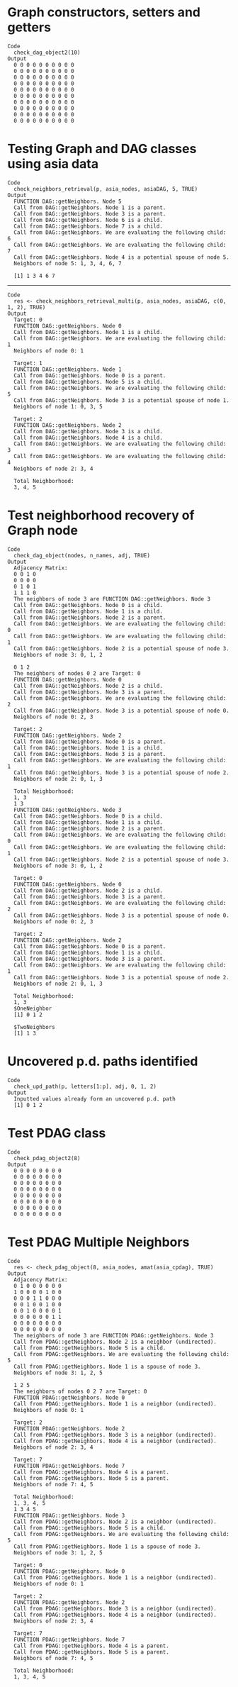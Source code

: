 # Graph constructors, setters and getters

    Code
      check_dag_object2(10)
    Output
      0 0 0 0 0 0 0 0 0 0
      0 0 0 0 0 0 0 0 0 0
      0 0 0 0 0 0 0 0 0 0
      0 0 0 0 0 0 0 0 0 0
      0 0 0 0 0 0 0 0 0 0
      0 0 0 0 0 0 0 0 0 0
      0 0 0 0 0 0 0 0 0 0
      0 0 0 0 0 0 0 0 0 0
      0 0 0 0 0 0 0 0 0 0
      0 0 0 0 0 0 0 0 0 0

# Testing Graph and DAG classes using asia data

    Code
      check_neighbors_retrieval(p, asia_nodes, asiaDAG, 5, TRUE)
    Output
      FUNCTION DAG::getNeighbors. Node 5
      Call from DAG::getNeighbors. Node 1 is a parent.
      Call from DAG::getNeighbors. Node 3 is a parent.
      Call from DAG::getNeighbors. Node 6 is a child.
      Call from DAG::getNeighbors. Node 7 is a child.
      Call from DAG::getNeighbors. We are evaluating the following child: 6
      Call from DAG::getNeighbors. We are evaluating the following child: 7
      Call from DAG::getNeighbors. Node 4 is a potential spouse of node 5.
      Neighbors of node 5: 1, 3, 4, 6, 7
      
      [1] 1 3 4 6 7

---

    Code
      res <- check_neighbors_retrieval_multi(p, asia_nodes, asiaDAG, c(0, 1, 2), TRUE)
    Output
      Target: 0
      FUNCTION DAG::getNeighbors. Node 0
      Call from DAG::getNeighbors. Node 1 is a child.
      Call from DAG::getNeighbors. We are evaluating the following child: 1
      Neighbors of node 0: 1
      
      Target: 1
      FUNCTION DAG::getNeighbors. Node 1
      Call from DAG::getNeighbors. Node 0 is a parent.
      Call from DAG::getNeighbors. Node 5 is a child.
      Call from DAG::getNeighbors. We are evaluating the following child: 5
      Call from DAG::getNeighbors. Node 3 is a potential spouse of node 1.
      Neighbors of node 1: 0, 3, 5
      
      Target: 2
      FUNCTION DAG::getNeighbors. Node 2
      Call from DAG::getNeighbors. Node 3 is a child.
      Call from DAG::getNeighbors. Node 4 is a child.
      Call from DAG::getNeighbors. We are evaluating the following child: 3
      Call from DAG::getNeighbors. We are evaluating the following child: 4
      Neighbors of node 2: 3, 4
      
      Total Neighborhood:
      3, 4, 5

# Test neighborhood recovery of Graph node

    Code
      check_dag_object(nodes, n_names, adj, TRUE)
    Output
      Adjacency Matrix:
      0 0 1 0
      0 0 0 0
      0 1 0 1
      1 1 1 0
      The neighbors of node 3 are FUNCTION DAG::getNeighbors. Node 3
      Call from DAG::getNeighbors. Node 0 is a child.
      Call from DAG::getNeighbors. Node 1 is a child.
      Call from DAG::getNeighbors. Node 2 is a parent.
      Call from DAG::getNeighbors. We are evaluating the following child: 0
      Call from DAG::getNeighbors. We are evaluating the following child: 1
      Call from DAG::getNeighbors. Node 2 is a potential spouse of node 3.
      Neighbors of node 3: 0, 1, 2
      
      0 1 2
      The neighbors of nodes 0 2 are Target: 0
      FUNCTION DAG::getNeighbors. Node 0
      Call from DAG::getNeighbors. Node 2 is a child.
      Call from DAG::getNeighbors. Node 3 is a parent.
      Call from DAG::getNeighbors. We are evaluating the following child: 2
      Call from DAG::getNeighbors. Node 3 is a potential spouse of node 0.
      Neighbors of node 0: 2, 3
      
      Target: 2
      FUNCTION DAG::getNeighbors. Node 2
      Call from DAG::getNeighbors. Node 0 is a parent.
      Call from DAG::getNeighbors. Node 1 is a child.
      Call from DAG::getNeighbors. Node 3 is a parent.
      Call from DAG::getNeighbors. We are evaluating the following child: 1
      Call from DAG::getNeighbors. Node 3 is a potential spouse of node 2.
      Neighbors of node 2: 0, 1, 3
      
      Total Neighborhood:
      1, 3
      1 3
      FUNCTION DAG::getNeighbors. Node 3
      Call from DAG::getNeighbors. Node 0 is a child.
      Call from DAG::getNeighbors. Node 1 is a child.
      Call from DAG::getNeighbors. Node 2 is a parent.
      Call from DAG::getNeighbors. We are evaluating the following child: 0
      Call from DAG::getNeighbors. We are evaluating the following child: 1
      Call from DAG::getNeighbors. Node 2 is a potential spouse of node 3.
      Neighbors of node 3: 0, 1, 2
      
      Target: 0
      FUNCTION DAG::getNeighbors. Node 0
      Call from DAG::getNeighbors. Node 2 is a child.
      Call from DAG::getNeighbors. Node 3 is a parent.
      Call from DAG::getNeighbors. We are evaluating the following child: 2
      Call from DAG::getNeighbors. Node 3 is a potential spouse of node 0.
      Neighbors of node 0: 2, 3
      
      Target: 2
      FUNCTION DAG::getNeighbors. Node 2
      Call from DAG::getNeighbors. Node 0 is a parent.
      Call from DAG::getNeighbors. Node 1 is a child.
      Call from DAG::getNeighbors. Node 3 is a parent.
      Call from DAG::getNeighbors. We are evaluating the following child: 1
      Call from DAG::getNeighbors. Node 3 is a potential spouse of node 2.
      Neighbors of node 2: 0, 1, 3
      
      Total Neighborhood:
      1, 3
      $OneNeighbor
      [1] 0 1 2
      
      $TwoNeighbors
      [1] 1 3
      

# Uncovered p.d. paths identified

    Code
      check_upd_path(p, letters[1:p], adj, 0, 1, 2)
    Output
      Inputted values already form an uncovered p.d. path
      [1] 0 1 2

# Test PDAG class

    Code
      check_pdag_object2(8)
    Output
      0 0 0 0 0 0 0 0
      0 0 0 0 0 0 0 0
      0 0 0 0 0 0 0 0
      0 0 0 0 0 0 0 0
      0 0 0 0 0 0 0 0
      0 0 0 0 0 0 0 0
      0 0 0 0 0 0 0 0
      0 0 0 0 0 0 0 0

# Test PDAG Multiple Neighbors

    Code
      res <- check_pdag_object(8, asia_nodes, amat(asia_cpdag), TRUE)
    Output
      Adjacency Matrix:
      0 1 0 0 0 0 0 0
      1 0 0 0 0 1 0 0
      0 0 0 1 1 0 0 0
      0 0 1 0 0 1 0 0
      0 0 1 0 0 0 0 1
      0 0 0 0 0 0 1 1
      0 0 0 0 0 0 0 0
      0 0 0 0 0 0 0 0
      The neighbors of node 3 are FUNCTION PDAG::getNeighbors. Node 3
      Call from PDAG::getNeighbors. Node 2 is a neighbor (undirected).
      Call from PDAG::getNeighbors. Node 5 is a child.
      Call from PDAG::getNeighbors. We are evaluating the following child: 5
      Call from PDAG::getNeighbors. Node 1 is a spouse of node 3.
      Neighbors of node 3: 1, 2, 5
      
      1 2 5
      The neighbors of nodes 0 2 7 are Target: 0
      FUNCTION PDAG::getNeighbors. Node 0
      Call from PDAG::getNeighbors. Node 1 is a neighbor (undirected).
      Neighbors of node 0: 1
      
      Target: 2
      FUNCTION PDAG::getNeighbors. Node 2
      Call from PDAG::getNeighbors. Node 3 is a neighbor (undirected).
      Call from PDAG::getNeighbors. Node 4 is a neighbor (undirected).
      Neighbors of node 2: 3, 4
      
      Target: 7
      FUNCTION PDAG::getNeighbors. Node 7
      Call from PDAG::getNeighbors. Node 4 is a parent.
      Call from PDAG::getNeighbors. Node 5 is a parent.
      Neighbors of node 7: 4, 5
      
      Total Neighborhood:
      1, 3, 4, 5
      1 3 4 5
      FUNCTION PDAG::getNeighbors. Node 3
      Call from PDAG::getNeighbors. Node 2 is a neighbor (undirected).
      Call from PDAG::getNeighbors. Node 5 is a child.
      Call from PDAG::getNeighbors. We are evaluating the following child: 5
      Call from PDAG::getNeighbors. Node 1 is a spouse of node 3.
      Neighbors of node 3: 1, 2, 5
      
      Target: 0
      FUNCTION PDAG::getNeighbors. Node 0
      Call from PDAG::getNeighbors. Node 1 is a neighbor (undirected).
      Neighbors of node 0: 1
      
      Target: 2
      FUNCTION PDAG::getNeighbors. Node 2
      Call from PDAG::getNeighbors. Node 3 is a neighbor (undirected).
      Call from PDAG::getNeighbors. Node 4 is a neighbor (undirected).
      Neighbors of node 2: 3, 4
      
      Target: 7
      FUNCTION PDAG::getNeighbors. Node 7
      Call from PDAG::getNeighbors. Node 4 is a parent.
      Call from PDAG::getNeighbors. Node 5 is a parent.
      Neighbors of node 7: 4, 5
      
      Total Neighborhood:
      1, 3, 4, 5

